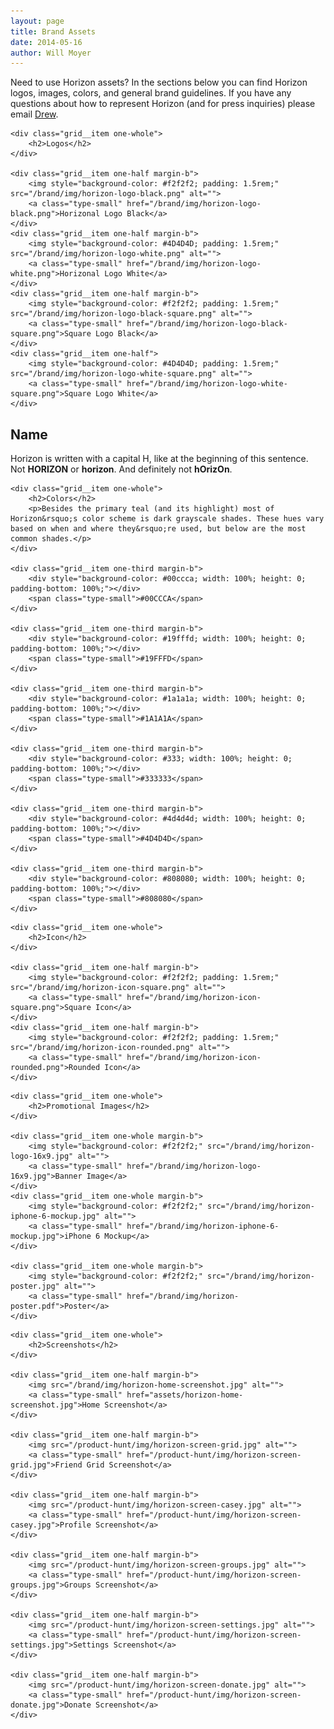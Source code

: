 ```yaml
---
layout: page
title: Brand Assets
date: 2014-05-16
author: Will Moyer
---
```


<div class="margin-2b">
	<p>Need to use Horizon assets? In the sections below you can find Horizon logos, images, colors, and general brand guidelines. If you have any questions about how to represent Horizon (and for press inquiries) please email <a href="mailto:drew@horizonapp.co">Drew</a>.</p>
</div>

<div class="grid grid--full margin-2b">
	
	<div class="grid__item one-whole">
		<h2>Logos</h2>
	</div>

	<div class="grid__item one-half margin-b">
		<img style="background-color: #f2f2f2; padding: 1.5rem;" src="/brand/img/horizon-logo-black.png" alt="">
		<a class="type-small" href="/brand/img/horizon-logo-black.png">Horizonal Logo Black</a>
	</div>
	<div class="grid__item one-half margin-b">
		<img style="background-color: #4D4D4D; padding: 1.5rem;" src="/brand/img/horizon-logo-white.png" alt="">
		<a class="type-small" href="/brand/img/horizon-logo-white.png">Horizonal Logo White</a>
	</div>
	<div class="grid__item one-half margin-b">
		<img style="background-color: #f2f2f2; padding: 1.5rem;" src="/brand/img/horizon-logo-black-square.png" alt="">
		<a class="type-small" href="/brand/img/horizon-logo-black-square.png">Square Logo Black</a>
	</div>
	<div class="grid__item one-half">
		<img style="background-color: #4D4D4D; padding: 1.5rem;" src="/brand/img/horizon-logo-white-square.png" alt="">
		<a class="type-small" href="/brand/img/horizon-logo-white-square.png">Square Logo White</a>
	</div>
</div>

<div class="margin-2b">
	<h2>Name</h2>
	<p>Horizon is written with a capital H, like at the beginning of this sentence. Not <strong>HORIZON</strong> or <strong>horizon</strong>. And definitely not <strong>hOrizOn</strong>.</p>
</div>


<div class="grid margin-2b">
	
	<div class="grid__item one-whole">
		<h2>Colors</h2>
		<p>Besides the primary teal (and its highlight) most of Horizon&rsquo;s color scheme is dark grayscale shades. These hues vary based on when and where they&rsquo;re used, but below are the most common shades.</p>
	</div>

	<div class="grid__item one-third margin-b">
		<div style="background-color: #00ccca; width: 100%; height: 0; padding-bottom: 100%;"></div>
		<span class="type-small">#00CCCA</span>
	</div>

	<div class="grid__item one-third margin-b">
		<div style="background-color: #19fffd; width: 100%; height: 0; padding-bottom: 100%;"></div>
		<span class="type-small">#19FFFD</span>
	</div>

	<div class="grid__item one-third margin-b">
		<div style="background-color: #1a1a1a; width: 100%; height: 0; padding-bottom: 100%;"></div>
		<span class="type-small">#1A1A1A</span>
	</div>

	<div class="grid__item one-third margin-b">
		<div style="background-color: #333; width: 100%; height: 0; padding-bottom: 100%;"></div>
		<span class="type-small">#333333</span>
	</div>

	<div class="grid__item one-third margin-b">
		<div style="background-color: #4d4d4d; width: 100%; height: 0; padding-bottom: 100%;"></div>
		<span class="type-small">#4D4D4D</span>
	</div>		

	<div class="grid__item one-third margin-b">
		<div style="background-color: #808080; width: 100%; height: 0; padding-bottom: 100%;"></div>
		<span class="type-small">#808080</span>
	</div>	

</div>

<div class="grid margin-2b">
	
	<div class="grid__item one-whole">
		<h2>Icon</h2>
	</div>

	<div class="grid__item one-half margin-b">
		<img style="background-color: #f2f2f2; padding: 1.5rem;" src="/brand/img/horizon-icon-square.png" alt="">
		<a class="type-small" href="/brand/img/horizon-icon-square.png">Square Icon</a>
	</div>
	<div class="grid__item one-half margin-b">
		<img style="background-color: #f2f2f2; padding: 1.5rem;" src="/brand/img/horizon-icon-rounded.png" alt="">
		<a class="type-small" href="/brand/img/horizon-icon-rounded.png">Rounded Icon</a>
	</div>
</div>

<div class="grid margin-2b">
	
	<div class="grid__item one-whole">
		<h2>Promotional Images</h2>
	</div>

	<div class="grid__item one-whole margin-b">
		<img style="background-color: #f2f2f2;" src="/brand/img/horizon-logo-16x9.jpg" alt="">
		<a class="type-small" href="/brand/img/horizon-logo-16x9.jpg">Banner Image</a>
	</div>
	<div class="grid__item one-whole margin-b">
		<img style="background-color: #f2f2f2;" src="/brand/img/horizon-iphone-6-mockup.jpg" alt="">
		<a class="type-small" href="/brand/img/horizon-iphone-6-mockup.jpg">iPhone 6 Mockup</a>
	</div>

	<div class="grid__item one-whole margin-b">
		<img style="background-color: #f2f2f2;" src="/brand/img/horizon-poster.jpg" alt="">
		<a class="type-small" href="/brand/img/horizon-poster.pdf">Poster</a>
	</div>
</div>

<div class="grid margin-2b">
	
	<div class="grid__item one-whole">
		<h2>Screenshots</h2>
	</div>

	<div class="grid__item one-half margin-b">
		<img src="/brand/img/horizon-home-screenshot.jpg" alt="">
		<a class="type-small" href="assets/horizon-home-screenshot.jpg">Home Screenshot</a>
	</div>

	<div class="grid__item one-half margin-b">
		<img src="/product-hunt/img/horizon-screen-grid.jpg" alt="">
		<a class="type-small" href="/product-hunt/img/horizon-screen-grid.jpg">Friend Grid Screenshot</a>
	</div>

	<div class="grid__item one-half margin-b">
		<img src="/product-hunt/img/horizon-screen-casey.jpg" alt="">
		<a class="type-small" href="/product-hunt/img/horizon-screen-casey.jpg">Profile Screenshot</a>
	</div>

	<div class="grid__item one-half margin-b">
		<img src="/product-hunt/img/horizon-screen-groups.jpg" alt="">
		<a class="type-small" href="/product-hunt/img/horizon-screen-groups.jpg">Groups Screenshot</a>
	</div>

	<div class="grid__item one-half margin-b">
		<img src="/product-hunt/img/horizon-screen-settings.jpg" alt="">
		<a class="type-small" href="/product-hunt/img/horizon-screen-settings.jpg">Settings Screenshot</a>
	</div>

	<div class="grid__item one-half margin-b">
		<img src="/product-hunt/img/horizon-screen-donate.jpg" alt="">
		<a class="type-small" href="/product-hunt/img/horizon-screen-donate.jpg">Donate Screenshot</a>
	</div>

</div>